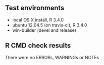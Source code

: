 ## Test environments
* local OS X install, R 3.4.0
* ubuntu 12.04.5 (on travis-ci), R 3.4.0
* win-builder (devel and release)

## R CMD check results
There were no ERRORs, WARNINGs or NOTEs


